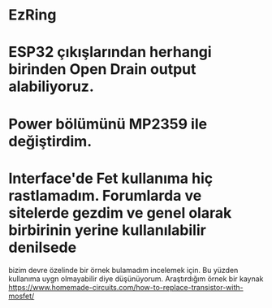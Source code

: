 # EzRing
# ESP32 çıkışlarından herhangi birinden Open Drain output alabiliyoruz.
# Power bölümünü MP2359 ile değiştirdim.
# Interface'de Fet kullanıma hiç rastlamadım. Forumlarda ve sitelerde gezdim ve genel olarak birbirinin yerine kullanılabilir denilsede
  bizim devre özelinde bir örnek bulamadım incelemek için. Bu yüzden kullanıma uygn olmayabilir diye düşünüyorum.
  Araştırdığım örnek bir kaynak https://www.homemade-circuits.com/how-to-replace-transistor-with-mosfet/
